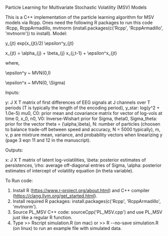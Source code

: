 Particle Learning for Multivariate Stochastic Volatility (MSV) Models

This is a C++ implementation of the particle learning algorithm for MSV models via Rcpp. Ones need the following R packages to run this code :Rcpp, RcppArmadillo, mvtnorm (install.packages(c('Rcpp', 'RcppArmadillo', 'mvtnorm')) to install).
Model: 

  y_{jt} exp(x_{jt}/2) \epsilon^y_{jt}
  
  x_{jt} = \alpha_{j} + \beta_{j} x_{j,t-1} + \epsilon^x_{jt} 
  
where, 

  \epsilon^y ~ MVN(0,I)
  
  \epsilon^x ~ MVN(0, \Sigma)

Inputs: 

y: J X T matrix of first differences of EEG signals at J channels over T periods (T is typically the length of the encoding period),
y_star: log(y^2 + 1.0e-5) mu0, C0: prior mean and covariance matrix for vector of log-vols at time 0, x_0,
n0, V0: Inverse-Wishart prior for Sigma,
theta0, Sigma_theta: prior for the vector theta = (\alpha,\beta),
N: number of particles (choosen to balance trade-off between speed and accuracy, N = 5000 typically),
m, v, p are mixtrure mean, variance, and probability vectors when linearizing y (page 3 eqn 11 and 12 in the manuscript).

Outputs:

x: J X T matrix of latent log-volatilities,
\beta: posterior estimates of persistences,
\rho: average off-diagonal entries of Sigma,
\alpha: posterior estimates of intercept of volatility equation (in theta variable).


To Run code:
1. Install R (https://www.r-project.org/about.html) and C++ compiler (https://clang.llvm.org/get_started.html).
2. Install required R packages: install.packages(c('Rcpp', 'RcppArmadillo', 'mvtnorm').
3. Source PL_MSV C++ code: sourceCpp('PL_MSV.cpp') and use PL_MSV just like a regular R function. 
4. Type >> Rscript simulation.R (on mac) or >> R --no-save simulation.R (on linux) to run an example file with simulated data. 

